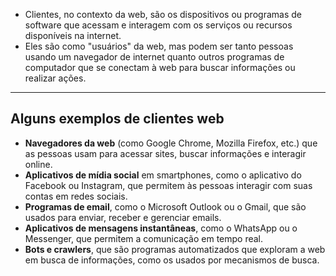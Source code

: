 - Clientes, no contexto da web, são os dispositivos ou programas de software que acessam e interagem com os serviços ou recursos disponíveis na internet.
- Eles são como "usuários" da web, mas podem ser tanto pessoas usando um navegador de internet quanto outros programas de computador que se conectam à web para buscar informações ou realizar ações.

---

## Alguns exemplos de clientes web

- **Navegadores da web** (como Google Chrome, Mozilla Firefox, etc.) que as pessoas usam para acessar sites, buscar informações e interagir online.
- **Aplicativos de mídia social** em smartphones, como o aplicativo do Facebook ou Instagram, que permitem às pessoas interagir com suas contas em redes sociais.
- **Programas de email**, como o Microsoft Outlook ou o Gmail, que são usados para enviar, receber e gerenciar emails.
- **Aplicativos de mensagens instantâneas**, como o WhatsApp ou o Messenger, que permitem a comunicação em tempo real.
- **Bots e crawlers**, que são programas automatizados que exploram a web em busca de informações, como os usados por mecanismos de busca.